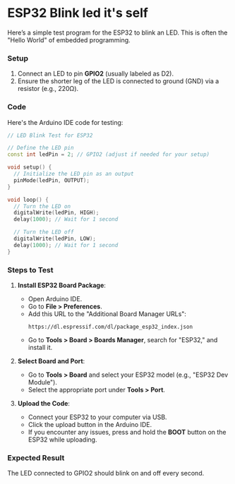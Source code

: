 # ESP32 Blink led it's self

Here’s a simple test program for the ESP32 to blink an LED. This is often the "Hello World" of embedded programming.

### Setup

1. Connect an LED to pin **GPIO2** (usually labeled as D2).
2. Ensure the shorter leg of the LED is connected to ground (GND) via a resistor (e.g., 220Ω).

### Code

Here's the Arduino IDE code for testing:

```cpp
// LED Blink Test for ESP32

// Define the LED pin
const int ledPin = 2; // GPIO2 (adjust if needed for your setup)

void setup() {
  // Initialize the LED pin as an output
  pinMode(ledPin, OUTPUT);
}

void loop() {
  // Turn the LED on
  digitalWrite(ledPin, HIGH);
  delay(1000); // Wait for 1 second

  // Turn the LED off
  digitalWrite(ledPin, LOW);
  delay(1000); // Wait for 1 second
}
```

### Steps to Test

1. **Install ESP32 Board Package**:

   - Open Arduino IDE.
   - Go to **File > Preferences**.
   - Add this URL to the "Additional Board Manager URLs":
     ```
     https://dl.espressif.com/dl/package_esp32_index.json
     ```
   - Go to **Tools > Board > Boards Manager**, search for "ESP32," and install it.

2. **Select Board and Port**:

   - Go to **Tools > Board** and select your ESP32 model (e.g., "ESP32 Dev Module").
   - Select the appropriate port under **Tools > Port**.

3. **Upload the Code**:
   - Connect your ESP32 to your computer via USB.
   - Click the upload button in the Arduino IDE.
   - If you encounter any issues, press and hold the **BOOT** button on the ESP32 while uploading.

### Expected Result

The LED connected to GPIO2 should blink on and off every second.
